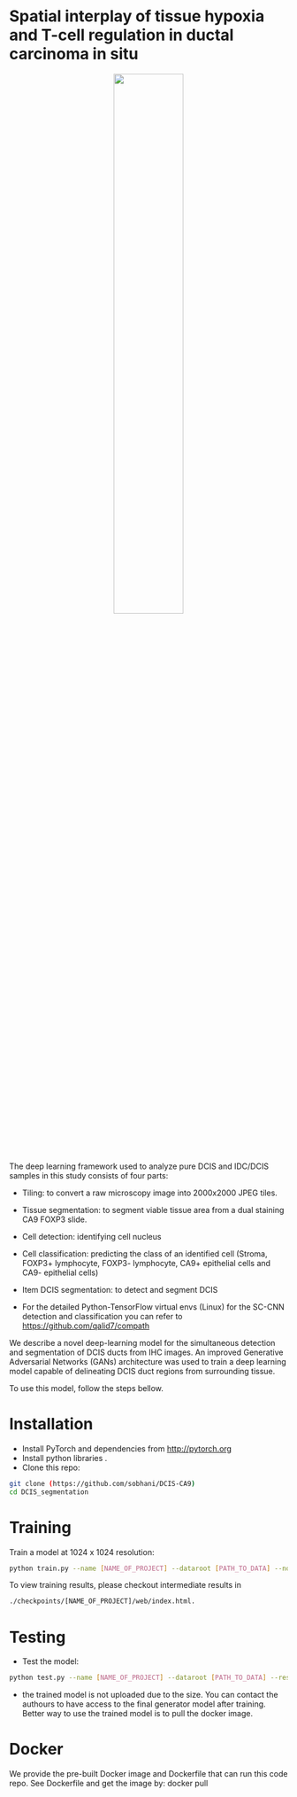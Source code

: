 # Spatial interplay of tissue hypoxia and T-cell regulation in ductal carcinoma in situ


<p align="center">
<img src="file:///C:/Users/fsobhani/Desktop/platform.png"
width=50% height=50%>
</p>

The deep learning framework used to analyze pure DCIS and IDC/DCIS samples in this study consists of four parts: 
* Tiling: to convert a raw microscopy image into 2000x2000 JPEG tiles. 
* Tissue segmentation: to segment viable tissue area from a dual staining CA9 FOXP3 slide.
* Cell detection: identifying cell nucleus
* Cell classification: predicting the class of an identified cell (Stroma, FOXP3+ lymphocyte, FOXP3- lymphocyte, CA9+ epithelial cells and CA9- epithelial cells)
* Item DCIS segmentation: to detect and segment DCIS

* For the detailed Python-TensorFlow virtual envs (Linux) for the SC-CNN detection and classification you can refer to   https://github.com/qalid7/compath 

We describe a novel deep-learning model for the simultaneous detection and segmentation of DCIS ducts from IHC images. 
An improved Generative Adversarial Networks (GANs) architecture was used to train a deep learning model capable of delineating DCIS duct regions from surrounding tissue.

To use this model, follow the steps bellow.
# Installation
* Install PyTorch and dependencies from http://pytorch.org
* Install python libraries .
* Clone this repo:

```bash
git clone (https://github.com/sobhani/DCIS-CA9) 
cd DCIS_segmentation
```

# Training
Train a model at 1024 x 1024 resolution:

```bash
python train.py --name [NAME_OF_PROJECT] --dataroot [PATH_TO_DATA] --no_instance
```

To view training results, please checkout intermediate results in
```bash
./checkpoints/[NAME_OF_PROJECT]/web/index.html.
```

# Testing
* Test the model:

```bash
python test.py --name [NAME_OF_PROJECT] --dataroot [PATH_TO_DATA] --results_dir [PATH_TO_SAVE] --no_instance
```

* the trained model is not uploaded due to the size. You can contact the authours to have access to the final generator model after training. Better way to use the trained model is to pull the docker image.

# Docker
We provide the pre-built Docker image and Dockerfile that can run this code repo. See Dockerfile and get the image by: docker pull 
